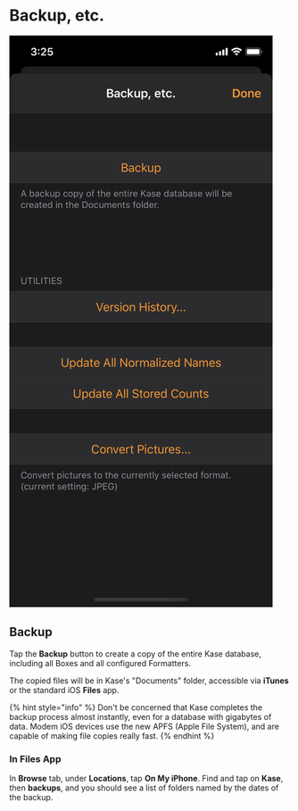 # Backup, etc.

![&quot;Backup, etc.&quot; screen with access to database utilities.](../.gitbook/assets/simulator-screen-shot-iphone-11-pro-2019-11-12-at-20.44.04.png)

## Backup

Tap the **Backup** button to create a copy of the entire Kase database, including all Boxes and all configured Formatters.

The copied files will be in Kase's "Documents" folder, accessible via **iTunes** or the standard iOS **Files** app.

{% hint style="info" %}
Don't be concerned that Kase completes the backup process almost instantly, even for a database with gigabytes of data. Modem iOS devices use the new APFS \(Apple File System\), and are capable of making file copies really fast.
{% endhint %}

### In Files App

In **Browse** tab, under **Locations**, tap **On My iPhone**. Find and tap on **Kase**, then **backups**, and you should see a list of folders named by the dates of the backup.

